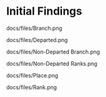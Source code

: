 # Initial Findings

docs/files/Branch.png


docs/files/Departed.png


docs/files/Non-Departed Branch.png


docs/files/Non-Departed Ranks.png


docs/files/Place.png


docs/files/Rank.png
